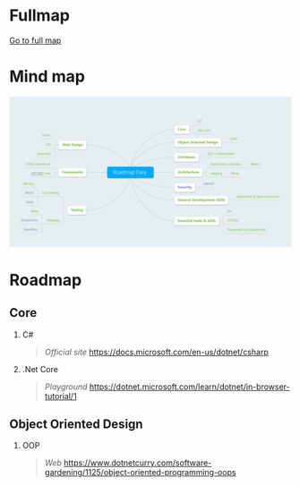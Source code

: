 # Fullmap
[Go to full map](./ReadMe.md)

# Mind map
![Mind Map](./MindMap.easy.jpg)

# Roadmap
## Core 

1. C#  
    > *Official site* <https://docs.microsoft.com/en-us/dotnet/csharp>  
       
2. .Net Core
    > *Playground* <https://dotnet.microsoft.com/learn/dotnet/in-browser-tutorial/1>

## Object Oriented Design

1. OOP    

    > *Web* <https://www.dotnetcurry.com/software-gardening/1125/object-oriented-programming-oops>
